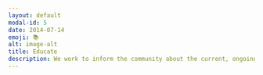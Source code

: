 ```yaml
---
layout: default
modal-id: 5
date: 2014-07-14
emoji: 📚
alt: image-alt
title: Educate
description: We work to inform the community about the current, ongoing atrocities occurring in Gaza, and the history of the colonization, occupation and ethnic cleansing of Palestine. This aggression did not begin on October 7th of 2023, it has been ongoing for over a century, was escalated in 1948 with the Nakba and the establishment of the so-called state of “Israel” on Palestinian land, continued through the occupation beginning and the siege and blockade on Gaza which began in 2006.
---
```

